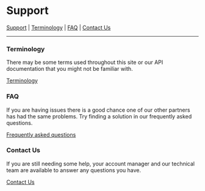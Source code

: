 # Support

[Support](support.md) | [Terminology](support-terms.md) | [FAQ](support-faq.md) | [Contact Us](support-contact.md)

--------------------

### Terminology

There may be some terms used throughout this site or our API documentation that you might not be familiar with. 

[Terminology](support-terms.md)

### FAQ

If you are having issues there is a good chance one of our other partners has had the same problems. Try finding a solution in our frequently asked questions.

[Frequently asked questions](support-faq.md)

### Contact Us

If you are still needing some help, your account manager and our technical team are available to answer any questions you have.

[Contact Us](support-contact.md)
